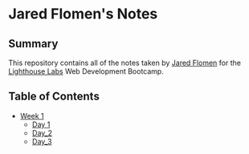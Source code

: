 # Jared Flomen's Notes
## Summary
This repository contains all of the notes taken by [Jared Flomen](https://github.com/JaredFlomen) for the [Lighthouse Labs](https://www.lighthouselabs.ca/en) Web Development Bootcamp.

## Table of Contents
* [Week 1](/Week_1)
  * [Day 1](/Day_1)
  * [Day_2](/Day_2)
  * [Day_3](/Week_1/Day_3/Day3.md) 